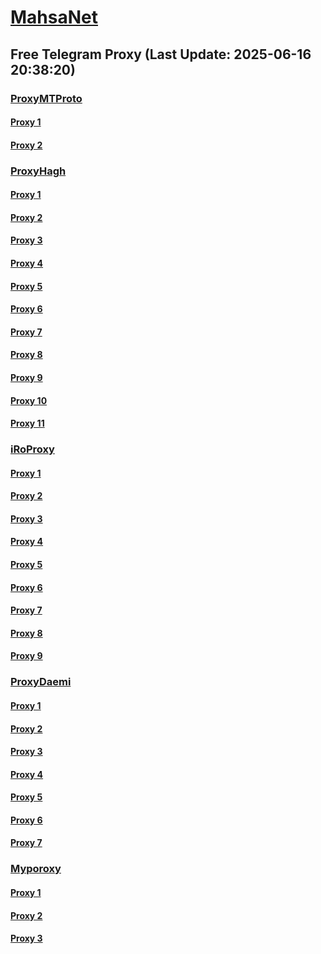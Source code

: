 
# [MahsaNet](https://t.me/mahsa_net)
## Free Telegram Proxy (Last Update: 2025-06-16 20:38:20)
### [ProxyMTProto](https://t.me/ProxyMTProto)
#### [Proxy 1](tg://proxy?server=204.76.203.36&port=443&secret=7gAA8A8Pd1VV____9QBuLmltZWRpYS5zdGVhbXBvd2VyZWQuY29t)
#### [Proxy 2](tg://proxy?server=138.201.85.42&port=9110&secret=DDBighLLvXrFGRMCBVJdFQRueWVrdGFuZXQuY29tZmFyYTrhdi5jb212YZ6ubmFqXeEuY29tAAAAAAAAAAAAAAAAAAAAAAAAAAAAAAAAAAAAAAAAAAAAAAAAAAAAAAAAAAAAAAAAAAAAAAAAAAAAAAAAAAAAAAAAAAAAAAAAAAAAAAA)
### [ProxyHagh](https://t.me/ProxyHagh)
#### [Proxy 1](tg://proxy?server=new.siteimprove.ir&port=443&secret=ee1603010200010001fc030386e24c3add636861746770742E636F6D)
#### [Proxy 2](tg://proxy?server=new.siteimprove.ir&port=443&secret=ee1603010200010001fc030386e24c3add636861746770742E636F6D)
#### [Proxy 3](tg://proxy?server=new.siteimprove.ir&port=443&secret=ee1603010200010001fc030386e24c3add636861746770742E636F6D)
#### [Proxy 4](tg://proxy?server=new.siteimprove.ir&port=443&secret=ee1603010200010001fc030386e24c3add636861746770742E636F6D)
#### [Proxy 5](tg://proxy?server=new.siteimprove.ir&port=443&secret=ee1603010200010001fc030386e24c3add636861746770742E636F6D)
#### [Proxy 6](tg://proxy?server=new.siteimprove.ir&port=443&secret=ee1603010200010001fc030386e24c3add636861746770742E636F6D)
#### [Proxy 7](tg://proxy?server=new.siteimprove.ir&port=443&secret=ee1603010200010001fc030386e24c3add636861746770742E636F6D)
#### [Proxy 8](tg://proxy?server=new.siteimprove.ir&port=443&secret=ee1603010200010001fc030386e24c3add636861746770742E636F6D)
#### [Proxy 9](tg://proxy?server=new.siteimprove.ir&port=443&secret=ee1603010200010001fc030386e24c3add636861746770742E636F6D)
#### [Proxy 10](tg://proxy?server=new.siteimprove.ir&port=443&secret=ee1603010200010001fc030386e24c3add636861746770742E636F6D)
#### [Proxy 11](tg://proxy?server=new.siteimprove.ir&port=443&secret=ee1603010200010001fc030386e24c3add636861746770742E636F6D)
### [iRoProxy](https://t.me/iRoProxy)
#### [Proxy 1](tg://proxy?server=45.152.164.8&port=70&secret=7gffffffff___f_______Adkb3dubG9hZC53aW5kb3dzdXBkYXRlLmNvbQ%3D%3D)
#### [Proxy 2](tg://proxy?server=45.152.164.9&port=70&secret=7gffffffff___f_______Adkb3dubG9hZC53aW5kb3dzdXBkYXRlLmNvbQ%3D%3D)
#### [Proxy 3](tg://proxy?server=45.152.164.14&port=70&secret=7gffffffff___f_______Adkb3dubG9hZC53aW5kb3dzdXBkYXRlLmNvbQ%3D%3D)
#### [Proxy 4](tg://proxy?server=45.152.164.11&port=70&secret=7gffffffff___f_______Adkb3dubG9hZC53aW5kb3dzdXBkYXRlLmNvbQ%3D%3D)
#### [Proxy 5](tg://proxy?server=45.152.164.10&port=70&secret=7gffffffff___f_______Adkb3dubG9hZC53aW5kb3dzdXBkYXRlLmNvbQ%3D%3D)
#### [Proxy 6](tg://proxy?server=45.152.164.7&port=70&secret=7gffffffff___f_______Adkb3dubG9hZC53aW5kb3dzdXBkYXRlLmNvbQ%3D%3D)
#### [Proxy 7](tg://proxy?server=45.152.164.12&port=70&secret=7gffffffff___f_______Adkb3dubG9hZC53aW5kb3dzdXBkYXRlLmNvbQ%3D%3D)
#### [Proxy 8](tg://proxy?server=45.152.164.8&port=70&secret=7gffffffff___f_______Adkb3dubG9hZC53aW5kb3dzdXBkYXRlLmNvbQ%3D%3D)
#### [Proxy 9](tg://proxy?server=45.152.164.19&port=70&secret=7gffffffff___f_______Adkb3dubG9hZC53aW5kb3dzdXBkYXRlLmNvbQ%3D%3D)
### [ProxyDaemi](https://t.me/ProxyDaemi)
#### [Proxy 1](tg://proxy?server=45.152.164.9&port=70&secret=7gffffffff___f_______Adkb3dubG9hZC53aW5kb3dzdXBkYXRlLmNvbQ%3D%3D)
#### [Proxy 2](tg://proxy?server=45.152.164.14&port=70&secret=7gffffffff___f_______Adkb3dubG9hZC53aW5kb3dzdXBkYXRlLmNvbQ%3D%3D)
#### [Proxy 3](tg://proxy?server=45.152.164.11&port=70&secret=7gffffffff___f_______Adkb3dubG9hZC53aW5kb3dzdXBkYXRlLmNvbQ%3D%3D)
#### [Proxy 4](tg://proxy?server=45.152.164.10&port=70&secret=7gffffffff___f_______Adkb3dubG9hZC53aW5kb3dzdXBkYXRlLmNvbQ%3D%3D)
#### [Proxy 5](tg://proxy?server=45.152.164.7&port=70&secret=7gffffffff___f_______Adkb3dubG9hZC53aW5kb3dzdXBkYXRlLmNvbQ%3D%3D)
#### [Proxy 6](tg://proxy?server=45.152.164.12&port=70&secret=7gffffffff___f_______Adkb3dubG9hZC53aW5kb3dzdXBkYXRlLmNvbQ%3D%3D)
#### [Proxy 7](tg://proxy?server=45.152.164.8&port=70&secret=7gffffffff___f_______Adkb3dubG9hZC53aW5kb3dzdXBkYXRlLmNvbQ%3D%3D)
### [Myporoxy](https://t.me/Myporoxy)
#### [Proxy 1](tg://proxy?server=Startup-active.custome-tobano.avadox-zhoan.info&port=65&secret=7gAA8A8Pd1VV____9QBuLmltZWRpYS5zdGVhbXBvd2VyZWQuY29t)
#### [Proxy 2](tg://proxy?server=Startup-active.custome-tobano.avadox-zhoan.info&port=65&secret=7gAA8A8Pd1VV____9QBuLmltZWRpYS5zdGVhbXBvd2VyZWQuY29t)
#### [Proxy 3](tg://proxy?server=Startup-active.custome-tobano.avadox-zhoan.info&port=65&secret=7gAA8A8Pd1VV____9QBuLmltZWRpYS5zdGVhbXBvd2VyZWQuY29t)

    
